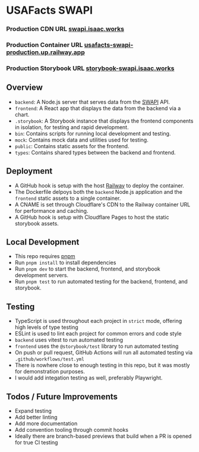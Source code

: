 # USAFacts SWAPI

### Production CDN URL [swapi.isaac.works](https://swapi.isaac.works)

### Production Container URL [usafacts-swapi-production.up.railway.app](https://usafacts-swapi-production.up.railway.app/)

### Production Storybook URL [storybook-swapi.isaac.works](https://storybook-swapi.isaac.works)

## Overview

- `backend`: A Node.js server that serves data from the [SWAPI](https://swapi.dev/documentation#films) API.
- `frontend`: A React app that displays the data from the backend via a chart.
- `.storybook`: A Storybook instance that displays the frontend components in isolation, for testing and rapid development.
- `bin`: Contains scripts for running local development and testing.
- `mock`: Contains mock data and utilities used for testing.
- `public`: Contains static assets for the frontend.
- `types`: Contains shared types between the backend and frontend.

## Deployment

- A GitHub hook is setup with the host [Railway](https://railway.app/) to deploy the container.
- The Dockerfile delpoys both the `backend` Node.js application and the `frontend` static assets to a single container.
- A CNAME is set through Cloudflare's CDN to the Railway container URL for performance and caching.
- A GitHub hook is setup with Cloudflare Pages to host the static storybook assets.

## Local Development

- This repo requires [pnpm](https://pnpm.io/installation)
- Run `pnpm install` to install dependencies
- Run `pnpm dev` to start the backend, frontend, and storybook development servers.
- Run `pnpm test` to run automated testing for the backend, frontend, and storybook.

## Testing

- TypeScript is used throughout each project in `strict` mode, offering high levels of type testing
- ESLint is used to lint each project for common errors and code style
- `backend` uses vitest to run automated testing
- `frontend` uses the `@storybook/test` library to run automated testing
- On push or pull request, GitHub Actions will run all automated testing via `.github/workflows/test.yml`
- There is nowhere close to enough testing in this repo, but it was mostly for demonstration purposes.
- I would add integation testing as well, preferably Playwright.

## Todos / Future Improvements

- Expand testing
- Add better linting
- Add more documentation
- Add convention tooling through commit hooks
- Ideally there are branch-based previews that build when a PR is opened for true CI testing
